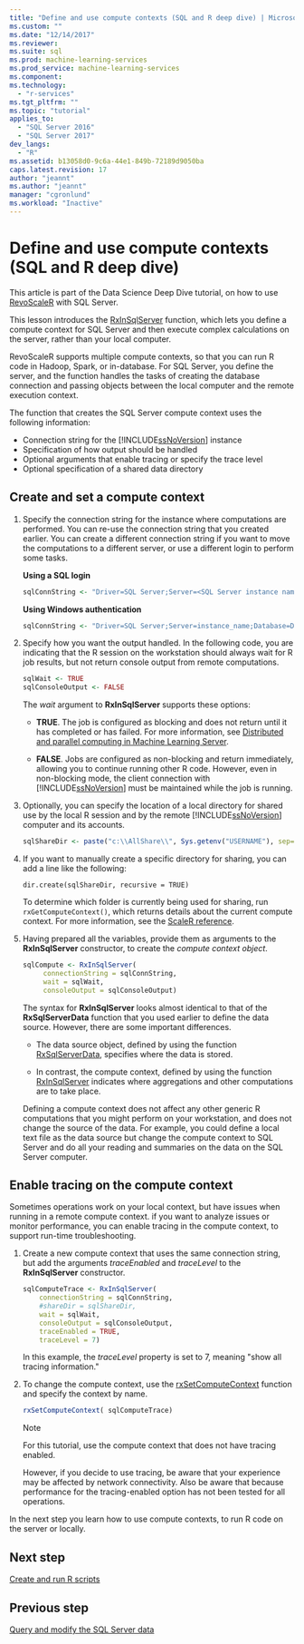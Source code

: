 ```yaml
---
title: "Define and use compute contexts (SQL and R deep dive) | Microsoft Docs"
ms.custom: ""
ms.date: "12/14/2017"
ms.reviewer: 
ms.suite: sql
ms.prod: machine-learning-services
ms.prod_service: machine-learning-services
ms.component: 
ms.technology: 
  - "r-services"
ms.tgt_pltfrm: ""
ms.topic: "tutorial"
applies_to: 
  - "SQL Server 2016"
  - "SQL Server 2017"
dev_langs: 
  - "R"
ms.assetid: b13058d0-9c6a-44e1-849b-72189d9050ba
caps.latest.revision: 17
author: "jeannt"
ms.author: "jeannt"
manager: "cgronlund"
ms.workload: "Inactive"
---
```

# Define and use compute contexts (SQL and R deep dive)

This article is part of the Data Science Deep Dive tutorial, on how to use [RevoScaleR](https://docs.microsoft.com/machine-learning-server/r-reference/revoscaler/revoscaler) with SQL Server.

This lesson introduces the [RxInSqlServer](https://docs.microsoft.com/machine-learning-server/r-reference/revoscaler/rxinsqlserver) function, which lets you define a compute context for SQL Server and then execute complex calculations on the server, rather than your local computer. 

RevoScaleR supports multiple compute contexts, so that you can run R code in Hadoop, Spark, or in-database. For SQL Server, you define the server, and the function handles the tasks of creating the database connection and passing objects between the local computer and the remote execution context.

The function that creates the SQL Server compute context uses the following information:

- Connection string for the [!INCLUDE[ssNoVersion](../../includes/ssnoversion-md.md)] instance
- Specification of how output should be handled
- Optional arguments that enable tracing or specify the trace level
- Optional specification of a shared data directory

## Create and set a compute context

1. Specify the connection string for the instance where computations are performed.  You can re-use the connection string that you created earlier. You can create a different connection string if you want to move the computations to a different server, or use a different login to perform some tasks.

    **Using a SQL login**

      ```R
      sqlConnString <- "Driver=SQL Server;Server=<SQL Server instance name>; Database=<database name>;Uid=<SQL user name>;Pwd=<password>"
      ```

    **Using Windows authentication**

      ```R
      sqlConnString <- "Driver=SQL Server;Server=instance_name;Database=DeepDive;Trusted_Connection=True"
      ```
2. Specify how you want the output handled. In the following code, you are indicating that the R session on the workstation should always wait for R job results, but not return console output from remote computations.
  
    ```R
    sqlWait <- TRUE
    sqlConsoleOutput <- FALSE
    ```
  
    The *wait* argument to **RxInSqlServer** supports these options:
  
    -   **TRUE**. The job is configured as blocking and does not return until it has completed or has failed.  For more information, see [Distributed and parallel computing in Machine Learning Server](https://docs.microsoft.com/machine-learning-server/r/how-to-revoscaler-distributed-computing).
  
    -   **FALSE**. Jobs are configured as non-blocking and return immediately, allowing you to continue running other R code. However, even in non-blocking mode, the client connection with [!INCLUDE[ssNoVersion](../../includes/ssnoversion-md.md)] must be maintained while the job is running.

3. Optionally, you can specify the location of a local directory for shared use by the local R session and by the remote [!INCLUDE[ssNoVersion](../../includes/ssnoversion-md.md)] computer and its accounts.

    ```R
    sqlShareDir <- paste("c:\\AllShare\\", Sys.getenv("USERNAME"), sep="")
    ```
    
4. If you want to manually create a specific directory for sharing, you can add a line like the following:

    ```
    dir.create(sqlShareDir, recursive = TRUE)
    ```

    To determine which folder is currently being used for sharing, run `rxGetComputeContext()`, which returns details about the current compute context. For more information, see the [ScaleR reference](https://docs.microsoft.com/machine-learning-server/r-reference/revoscaler/).

4. Having prepared all the variables, provide them as arguments to the **RxInSqlServer** constructor, to create the *compute context object*.

    ```R
    sqlCompute <- RxInSqlServer(  
         connectionString = sqlConnString,
         wait = sqlWait,
         consoleOutput = sqlConsoleOutput)
    ```
    
    The syntax for **RxInSqlServer** looks almost identical to that of the **RxSqlServerData** function that you used earlier to define the data source. However, there are some important differences.
      
    - The data source object, defined by using the function [RxSqlServerData](https://docs.microsoft.com/machine-learning-server/r-reference/revoscaler/rxsqlserverdata), specifies where the data is stored.
    
    - In contrast, the compute context, defined by using the function [RxInSqlServer](https://docs.microsoft.com/machine-learning-server/r-reference/revoscaler/rxinsqlserver) indicates where aggregations and other computations are to take place.
    
    Defining a compute context does not affect any other generic R computations that you might perform on your workstation, and does not change the source of the data. For example, you could define a local text file as the data source but change the compute context to SQL Server and do all your reading and summaries on the data on the SQL Server computer.

## Enable tracing on the compute context

Sometimes operations work on your local context, but have issues when running in a remote compute context. if you want to analyze issues or monitor performance, you can enable tracing in the compute context, to support run-time troubleshooting.

1. Create a new compute context that uses the same connection string, but add the arguments *traceEnabled* and *traceLevel* to the **RxInSqlServer** constructor.

    ```R
    sqlComputeTrace <- RxInSqlServer(
        connectionString = sqlConnString,
        #shareDir = sqlShareDir,
        wait = sqlWait,
        consoleOutput = sqlConsoleOutput,
        traceEnabled = TRUE,
        traceLevel = 7)
    ```
  
    In this example, the *traceLevel* property is set to 7, meaning "show all tracing information."

2. To change the compute context, use the [rxSetComputeContext](https://docs.microsoft.com/machine-learning-server/r-reference/revoscaler/rxsetcomputecontext) function and specify the context by name.

    ```R
    rxSetComputeContext( sqlComputeTrace)
    ```

    > [!NOTE]
    > 
    > For this tutorial, use the compute context that does not have tracing enabled. 
    > 
    > However, if you decide to use tracing, be aware that your experience may be affected by network connectivity. Also be aware that because performance for the tracing-enabled option has not been tested for all operations.

In the next step you learn how to use compute contexts, to run R code on the server or locally.

## Next step

[Create and run R scripts](../../advanced-analytics/tutorials/deepdive-create-and-run-r-scripts.md)

## Previous step

[Query and modify the SQL Server data](../../advanced-analytics/tutorials/deepdive-query-and-modify-the-sql-server-data.md)
